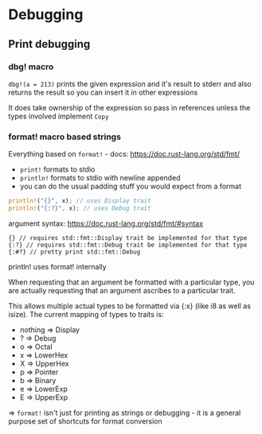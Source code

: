 # Debugging

## Print debugging

### dbg! macro

`dbg!(a = 213)` prints the given expression and it's result to stderr and also
returns the result so you can insert it in other expressions

It does take ownership of the expression so pass in references unless the types
involved implement `Copy`

### format! macro based strings

Everything based on `format!` - docs: https://doc.rust-lang.org/std/fmt/

- `print!` formats to stdio
- `println!` formats to stdio with newline appended
- you can do the usual padding stuff you would expect from a format

```rust
println!("{}", x); // uses Display trait
println!("{:?}", x); // uses Debug trait
```

argument syntax: https://doc.rust-lang.org/std/fmt/#syntax

```
{} // requires std::fmt::Display trait be implemented for that type
{:?} // requires std::fmt::Debug trait be implemented for that type
{:#?} // pretty print std::fmt::Debug
```

println! uses format! internally

When requesting that an argument be formatted with a particular type, you are
actually requesting that an argument ascribes to a particular trait.

This allows multiple actual types to be formatted via {:x} (like i8 as well as
isize). The current mapping of types to traits is:

- nothing ⇒ Display
- ? ⇒ Debug
- o ⇒ Octal
- x ⇒ LowerHex
- X ⇒ UpperHex
- p ⇒ Pointer
- b ⇒ Binary
- e ⇒ LowerExp
- E ⇒ UpperExp

=> `format!` isn't just for printing as strings or debugging - it is a general
purpose set of shortcuts for format conversion
